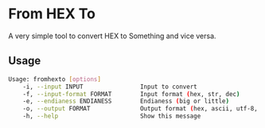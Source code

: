 # From HEX To

A very simple tool to convert HEX to Something and vice versa.

## Usage

```bash
Usage: fromhexto [options]
    -i, --input INPUT                Input to convert
    -f, --input-format FORMAT        Input format (hex, str, dec)
    -e, --endianess ENDIANESS        Endianess (big or little)
    -o, --output FORMAT              Output format (hex, ascii, utf-8, decimal)
    -h, --help                       Show this message
```
